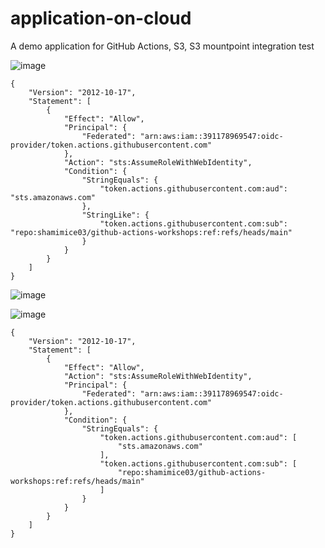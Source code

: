 # application-on-cloud
A demo application for GitHub Actions, S3, S3 mountpoint integration test

![image](https://github.com/shamimice03/application-on-cloud/assets/19708705/74877bac-478e-4509-952e-465c134f553d)
```
{
    "Version": "2012-10-17",
    "Statement": [
        {
            "Effect": "Allow",
            "Principal": {
                "Federated": "arn:aws:iam::391178969547:oidc-provider/token.actions.githubusercontent.com"
            },
            "Action": "sts:AssumeRoleWithWebIdentity",
            "Condition": {
                "StringEquals": {
                    "token.actions.githubusercontent.com:aud": "sts.amazonaws.com"
                },
                "StringLike": {
                    "token.actions.githubusercontent.com:sub": "repo:shamimice03/github-actions-workshops:ref:refs/heads/main"
                }
            }
        }
    ]
}
```

![image](https://github.com/shamimice03/application-on-cloud/assets/19708705/3bfc1bbb-78d4-4565-9e60-97466e28563a)


![image](https://github.com/shamimice03/application-on-cloud/assets/19708705/6bd4f669-4fc0-4423-88f9-0a3357b2d56e)


```
{
    "Version": "2012-10-17",
    "Statement": [
        {
            "Effect": "Allow",
            "Action": "sts:AssumeRoleWithWebIdentity",
            "Principal": {
                "Federated": "arn:aws:iam::391178969547:oidc-provider/token.actions.githubusercontent.com"
            },
            "Condition": {
                "StringEquals": {
                    "token.actions.githubusercontent.com:aud": [
                        "sts.amazonaws.com"
                    ],
                    "token.actions.githubusercontent.com:sub": [
                        "repo:shamimice03/github-actions-workshops:ref:refs/heads/main"
                    ]
                }
            }
        }
    ]
}
```
